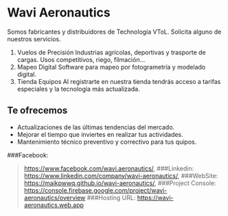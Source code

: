 # Wavi Aeronautics

Somos fabricantes y distribuidores de Technología VToL. Solicita alguno de nuestros servicios.

1. Vuelos de Precisión
Industrias agrícolas, deportivas y trasporte de cargas. Usos competitivos, riego, filmación…
2. Mapeo Digital
Software para mapeo por fotogrametría y modelado digital.
3. Tienda Equipos
Al registrarte en nuestra tienda tendrás acceso a tarifas especiales y la tecnología más actualizada.

## Te ofrecemos

- Actualizaciones de las últimas tendencias del mercado.
- Mejorar el tiempo que inviertes en realizar tus actividades.
- Mantenimiento técnico preventivo y correctivo para tus quipos.


###Facebook: 
> https://www.facebook.com/wavi.aeronautics/,
###Linkedin: 
> https://www.linkedin.com/company/wavi-aeronautics/,
###WebSite: 
> https://maikpwwq.github.io/wavi-aeronautics/,
###Project Console: 
> https://console.firebase.google.com/project/wavi-aeronautics/overview
###Hosting URL: 
> https://wavi-aeronautics.web.app
